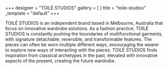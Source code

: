 +++
designer = "TOILÉ STUDIOS"
gallery = [ ]
title = "toile-studios"
_template = "default"
+++

TOILÉ STUDIOS is an independent brand based in Melbourne, Australia that focus on innovative wardrobe solutions. As a fashion practice, TOILÉ STUDIOS is constantly pushing the boundaries of multifunctional garments, with signature detachable, reversible, and transformable features. The pieces can often be worn multiple different ways, encouraging the wearer to explore new ways of interacting with the pieces. TOILÉ STUDIOS finds inspiration from classical archetypes in the past, elevated with innovative aspects of the present, creating the future wardrobe.
